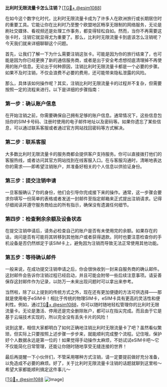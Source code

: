 **比利时无限流量卡怎么注销？**[[TG💪+ @esim1088](https://t.me/s/esim1088)]

在如今这个数字化时代，比利时无限流量卡成为了许多人在欧洲旅行或长期居住时的重要工具。它能让你在比利时乃至整个欧盟地区畅享无限制的网络服务，无论是刷社交媒体、看视频还是处理工作事务，都变得轻松自如。然而，当你不再需要这张卡时，注销它就显得尤为重要了。那么，比利时无限流量卡到底该怎么注销呢？今天我们就来详细聊聊这个问题。

首先，让我们了解一下为什么需要注销这张卡。可能是因为你的旅行结束了，也可能是因为你已经更换了新的通信服务商，或者是出于安全考虑想彻底清理掉不再使用的账户信息。无论出于何种原因，注销比利时无限流量卡都是一个必要的步骤。如果不及时注销，不仅会浪费不必要的费用，还可能带来隐私泄露的风险。

那么，具体该如何操作呢？其实，注销比利时无限流量卡的过程并不复杂，但需要按照一定的流程来进行。以下是详细的步骤指南：

### 第一步：确认账户信息
在开始注销之前，你需要确保自己拥有足够的账户信息。通常情况下，这些信息包括你的SIM卡号码、注册时使用的电子邮件地址以及密码等。如果你遗忘了某些信息，可以通过联系客服或者通过官方网站找回密码等方式解决。

### 第二步：联系客服
大多数比利时无限流量卡的服务商都会提供客户支持服务。你可以直接拨打他们的客服热线，或者访问其官方网站找到在线客服入口。在与客服沟通时，清晰地表达你的需求——即希望注销账户，并准备好相关的个人信息以供验证身份。

### 第三步：提交注销申请
一旦客服确认了你的身份，他们会引导你完成接下来的操作。通常，这一步骤会要求你填写一份简单的表格或者发送一封邮件至指定邮箱来正式提出注销请求。记得仔细阅读并遵守服务商给出的所有指示，确保没有遗漏任何细节。

### 第四步：检查剩余余额及设备状态
在提交注销申请后，请务必检查自己的账户是否有未使用完的余额。如果存在的话，询问是否有可能将其转移到其他账户或者获得退款。同时也要注意检查你的手机设备是否仍然绑定于该SIM卡上，避免因为注销而导致无法正常使用其他功能。

### 第五步：等待确认邮件
一般来说，在成功提交注销申请之后，你会很快收到一封来自服务商的确认邮件。这封邮件会告诉你注销过程已经启动，并且可能会附带一些后续注意事项。请妥善保存这封邮件作为记录，以防万一未来出现问题时可以拿出来参考。

当然啦，除了以上提到的传统方式之外，现在还有更加便捷的方法可供选择——那就是使用电子eSIM卡！相比于传统的物理SIM卡，eSIM卡具有更高的灵活性和便利性。例如，通过[TG💪+ @esim1088](https://t.me/s/esim1088)，你可以随时随地轻松管理你的比利时无限流量卡。无论是激活、停用还是完全删除账户，都可以在指尖完成。而且由于它是基于云端技术实现的，所以完全没有丢失卡片的风险！

说到这里，相信大家都明白了如何正确地注销比利时无限流量卡了吧？虽然看似繁琐，但实际上只要按照上述步骤一步步来，就能顺利完成整个流程。记住哦，保护好个人数据永远是第一位的！如果觉得手动操作太麻烦，不妨试试eSIM卡吧～它不仅能简化日常管理，还能让你随时随地享受无缝连接的世界！

最后再提醒一下小伙伴们，不管采用哪种方式注销，请一定要提前做好充分准备，以免造成不必要的麻烦。好了，关于比利时无限流量卡注销的话题就聊到这里啦～希望大家都能顺利搞定这件事儿～

[[TG💪+ @esim1088](https://t.me/s/esim1088) ![Image](https://i.postimg.cc/4NQfJmqS/Snipaste-2025-05-13-00-14-12.png)]